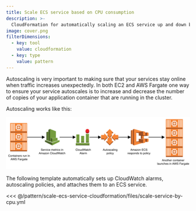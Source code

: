 ```yaml
---
title: Scale ECS service based on CPU consumption
description: >-
  CloudFormation for automatically scaling an ECS service up and down based on CPU usage
image: cover.png
filterDimensions:
  - key: tool
    value: cloudformation
  - key: type
    value: pattern
---
```


Autoscaling is very important to making sure that your services stay online when traffic increases unexpectedly. In both EC2 and AWS Fargate one way to ensure your service autoscales is to increase and decrease the number of copies of your application container that are running in the cluster.

Autoscaling works like this:

![](./files/diagram.png)

The following template automatically sets up CloudWatch alarms, autoscaling policies, and attaches them to an ECS service.

<<< @/pattern/scale-ecs-service-cloudformation/files/scale-service-by-cpu.yml
